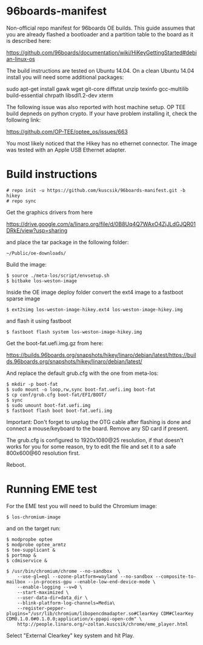 
# 96boards-manifest
Non-official repo manifest for 96boards OE builds. This guide assumes that you are already flashed a
bootloader and a partition table to the board as it is described here:

https://github.com/96boards/documentation/wiki/HiKeyGettingStarted#debian-linux-os

The build instructions are tested on Ubuntu 14.04. On a clean Ubuntu 14.04 install you will need some additional packages:

sudo apt-get install gawk wget git-core diffstat unzip texinfo gcc-multilib \
    build-essential chrpath libsdl1.2-dev xterm

The following issue was also reported with host machine setup. OP TEE build depneds on python crypto. If your have problem installing it, check the following link:

https://github.com/OP-TEE/optee_os/issues/663

You most likely noticed that the Hikey has no ethernet connector. The image was tested with an Apple USB Ethernet adapter.

# Build instructions

```
# repo init -u https://github.com/kuscsik/96boards-manifest.git -b hikey
# repo sync
```

Get the graphics drivers from here 

https://drive.google.com/a/linaro.org/file/d/0B8Uq4Q7WAxO4ZjJLdGJQR01DRkE/view?usp=sharing

and place the tar package in the following folder:

```
~/Public/oe-downloads/
```

Build the image:

```
$ source ./meta-los/script/envsetup.sh
$ bitbake los-weston-image
```

Inside the OE image deploy folder convert the ext4 image to a fastboot sparse image

```
$ ext2simg los-weston-image-hikey.ext4 los-weston-image-hikey.img
```

and flash it using fastboot

```
$ fastboot flash system los-weston-image-hikey.img
```

Get the boot-fat.uefi.img.gz from here:

https://builds.96boards.org/snapshots/hikey/linaro/debian/latest/https://builds.96boards.org/snapshots/hikey/linaro/debian/latest/ 

And replace the default grub.cfg with the one from meta-los:

```
$ mkdir -p boot-fat
$ sudo mount -o loop,rw,sync boot-fat.uefi.img boot-fat
$ cp conf/grub.cfg boot-fat/EFI/BOOT/
$ sync
$ sudo umount boot-fat.uefi.img
$ fastboot flash boot boot-fat.uefi.img
```

Important: Don't forget to unplug the OTG cable after flashing is done and connect a mouse/keyboard
to the board. Remove any SD card if present.

The grub.cfg is configured to 1920x1080@25 resolution, if that doesn't works for you for some reason,
try to edit the file and set it to a safe 800x600@60 resolution first.

Reboot.

# Running EME test

For the EME test you will need to build the Chromium image:

```
$ los-chromium-image
```

and on the target run:

```
$ modpropbe optee
$ modprobe optee_armtz
$ tee-supplicant &
$ portmap &
$ cdmiservice &

$ /usr/bin/chromium/chrome --no-sandbox  \
    --use-gl=egl --ozone-platform=wayland --no-sandbox --composite-to-mailbox --in-process-gpu --enable-low-end-device-mode \
    --enable-logging --v=0 \
    --start-maximized \
    --user-data-dir=data_dir \
    --blink-platform-log-channels=Media\
    --register-pepper-plugins="/usr/lib/chromium/libopencdmadapter.so#ClearKey CDM#ClearKey CDM0.1.0.0#0.1.0.0;application/x-ppapi-open-cdm" \
    http://people.linaro.org/~zoltan.kuscsik/chrome/eme_player.html
```

Select "External Clearkey" key system and hit Play.
